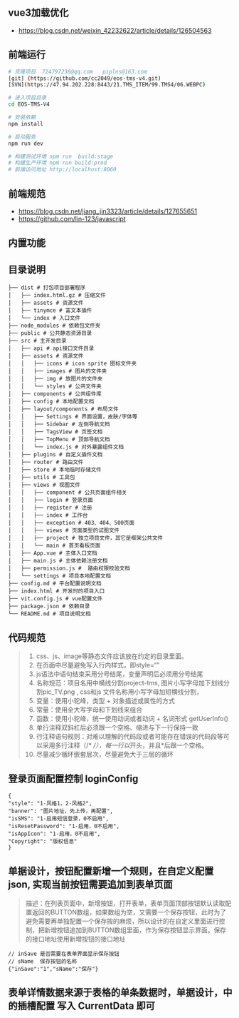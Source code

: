 

## vue3加载优化
- https://blog.csdn.net/weixin_42232622/article/details/126504563

## 前端运行

```bash
# 克隆项目  724797236@qq.com   piplns@163.com
[git] (https://github.com/cc2049/eos-tms-v4.git)
[SVN](https://47.94.202.228:8443/21.TMS_ITEM/99.TMS4/06.WEBPC)

# 进入项目目录
cd EOS-TMS-V4

# 安装依赖
npm install

# 启动服务
npm run dev

# 构建测试环境 npm run  build:stage
# 构建生产环境 npm run build:prod
# 前端访问地址 http://localhost:8060
```

## 前端规范
- https://blog.csdn.net/jiang_jin3323/article/details/127655651
- https://github.com/lin-123/javascript

## 内置功能




 ## 目录说明
  ```
 ├── dist # 打包项目部署程序
 │   ├── index.html.gz # 压缩文件
 │   ├── assets # 资源文件
 │   ├── tinymce # 富文本插件
 │   └── index # 入口文件
 ├── node_modules # 依赖包文件夹
 ├── public # 公共静态资源目录
 ├── src # 主开发目录
 │   ├── api # api接口文件目录
 │   ├── assets # 资源文件
 │   │   ├── icons # icon sprite 图标文件夹
 │   │   ├── images # 图片的文件夹
 │   │   ├── img # 放图片的文件夹
 │   │   └── styles # 公共文件夹
 │   ├── components # 公共组件库
 │   ├── config # 本地配置文档
 │   ├── layout/components # 布局文件
 │   │   ├── Settings # 界面设置，皮肤/字体等
 │   │   ├── Sidebar # 左侧导航文档
 │   │   ├── TagsView # 页签文档
 │   │   ├── TopMenu # 顶部导航文档
 │   │   └── index.js # 对外暴露组件文档
 │   ├── plugins # 自定义插件文档
 │   ├── router # 路由文件
 │   ├── store # 本地临时存储文件
 │   ├── utils # 工具包
 │   ├── views # 视图文件
 │   │   ├── component # 公共页面组件相关
 │   │   ├── login # 登录页面
 │   │   ├── register # 注册
 │   │   ├── index # 工作台
 │   │   ├── exception # 403、404、500页面
 │   │   ├── views # 页面类型的试图文件
 │   │   ├── project # 独立项目文件，其它是框架公共文件
 │   │   └── main # 首页看板页面
 │   ├── App.vue # 主体入口文档
 │   ├── main.js # 主体依赖注册文档
 │   ├── permission.js #  路由权限校验文档
 │   └── settings # 项目本地配置文档 
 ├── config.md # 平台配置说明文档
 ├── index.html # 开发时的项目入口
 ├── vit.config.js # vue配置文件
 ├── package.json # 依赖目录
 └── README.md # 项目说明文档
 
 ```

 ## 代码规范
  > 1. css、js、image等静态文件应该放在约定的目录里面。
  > 2. 在页面中尽量避免写入行内样式，即style=“”
  > 3. js语法中语句结束采用分号结尾，变量声明后必须用分号结尾
  > 4. 名称规范：项目名用中横线分割project-tms, 图片小写字母加下划线分割pic_TV.png , css和js 文件名称用小写字母加短横线分割，
  > 5. 变量：使用小驼峰，类型 + 对象描述或属性的方式
  > 6. 常量：使用全大写字母和下划线来组合
  > 7. 函数：使用小驼峰，统一使用动词或者动词 + 名词形式 getUserInfo()  
  > 8. 单行注释双斜杠后必须跟一个空格、缩进与下一行保持一致
  > 9. 行注释语句规则：对难以理解的代码段或者可能存在错误的代码段等可以采用多行注释（/* */），每一行以*开头，并且*后跟一个空格。
  > 10. 尽量减少循环嵌套层次，尽量避免大于三层的循环


  ## 登录页面配置控制 loginConfig

  ```
{
"style": "1-风格1，2-风格2",
"banner": "图片地址，先上传，再配置",
"isSMS": "1-启用短信登录，0不启用",
"isResetPassword": "1-启用，0不启用",
"isAppIcon": "1-启用，0不启用",
"Copyright": "版权信息"
}
  ```

  ## 单据设计，按钮配置新增一个规则，在自定义配置json, 实现当前按钮需要追加到表单页面

  >  描述：在列表页面中，新增按钮，打开表单，表单页面顶部按钮默认读取配置返回的BUTTON数组，如果数组为空，又需要一个保存按钮，此时为了避免需要再单独配置一个保存按的麻烦，所以设计的在自定义里面进行控制，把新增按钮追加到BUTTON数组里面，作为保存按钮显示界面。保存的接口地址使用新增按钮的接口地址

  ```
// inSave 是否需要在表单界面显示保存按钮
// sName  保存按钮的名称
{"inSave":"1","sName":"保存"}

  ```

## 表单详情数据来源于表格的单条数据时，单据设计，中的插槽配置 写入  CurrentData 即可

